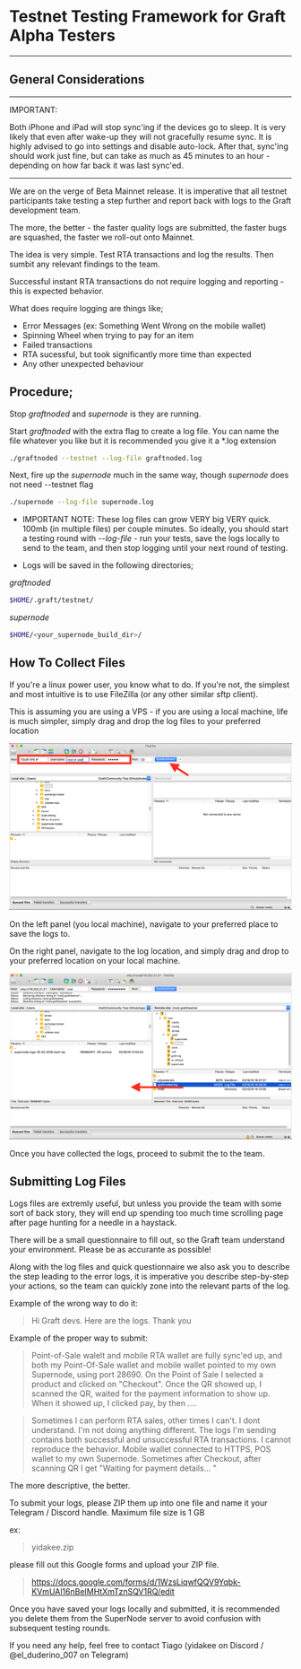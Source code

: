 # Testnet Testing Framework for Graft Alpha Testers
---

## General Considerations

---

IMPORTANT:

Both iPhone and iPad will stop sync'ing if the devices go to sleep. It is very likely that even after wake-up they will not gracefully resume sync. It is highly advised to go into settings and disable auto-lock. After that, sync'ing should work just fine, but can take as much as 45 minutes to an hour - depending on how far back it was last sync'ed.

---

We are on the verge of Beta Mainnet release. It is imperative that all testnet participants
take testing a step further and report back with logs to the Graft development team.

The more, the better - the faster quality logs are submitted, the faster bugs are squashed, the faster we roll-out onto Mainnet.

The idea is very simple. Test RTA transactions and log the results. Then sumbit any relevant findings
to the team.

Successful instant RTA transactions do not require logging and reporting - this is expected behavior.

What does require logging are things like;

* Error Messages (ex: Something Went Wrong on the mobile wallet)
* Spinning Wheel when trying to pay for an item
* Failed transactions
* RTA sucessful, but took significantly more time than expected
* Any other unexpected behaviour

## Procedure;

Stop _graftnoded_ and _supernode_ is they are running.

Start _graftnoded_ with the extra flag to create a log file. You can name the file whatever you like
but it is recommended you give it a *.log extension

````bash
./graftnoded --testnet --log-file graftnoded.log
````

Next, fire up the _supernode_ much in the same way, though _supernode_ does not need --testnet flag

````bash
./supernode --log-file supernode.log
````

* IMPORTANT NOTE: These log files can grow VERY big VERY quick. 100mb (in multiple files) per couple minutes. So ideally, you should start a testing round with _--log-file_ -  run your tests, save the logs locally to send to the team, and then stop logging until your next round of testing.

* Logs will be saved in the following directories;

_graftnoded_

````bash
$HOME/.graft/testnet/
````

_supernode_

````bash
$HOME/<your_supernode_build_dir>/
````

## How To Collect Files

If you're a linux power user, you know what to do. If you're not, the simplest and most intuitive is to use FileZilla (or any other similar sftp client).

This is assuming you are using a VPS - if you are using a local machine, life is much simpler, simply drag and drop the log files to your preferred location

![1](testing-framework-images/1.png)

On the left panel (you local machine), navigate to your preferred place to save the logs to.

On the right panel, navigate to the log location, and simply drag and drop to your preferred location on your local machine.

![2](testing-framework-images/2.png)

Once you have collected the logs, proceed to submit the to the team.

## Submitting Log Files

Logs files are extremly useful, but unless you provide the team with some sort of back story, they will end up spending too much time scrolling page after page hunting for a needle in a haystack.

There will be a small questionnaire to fill out, so the Graft team understand your environment. Please be as accurante as possible!

Along with the log files and quick questionnaire we also ask you to describe the step leading to the error logs, it is imperative you describe step-by-step your actions, so the team can quickly zone into the relevant parts of the log.

Example of the wrong way to do it:


>Hi Graft devs. Here are the logs. Thank you

Example of the proper way to submit:


>Point-of-Sale walelt and mobile RTA wallet are fully sync'ed up, and both my Point-Of-Sale wallet and mobile wallet pointed to my own Supernode, using port 28690. On the Point of Sale I selected a product and clicked on "Checkout". Once the QR showed up, I scanned the QR, waited for the payment information to show up. When it showed up, I clicked pay, by then ....

> Sometimes I can perform RTA sales, other times I can't. I dont understand. I'm not doing anything different. The logs I'm sending contains both successful and unsuccessful RTA transactions. I cannot reproduce the behavior. Mobile wallet connected to HTTPS, POS wallet to my own Supernode. Sometimes after Checkout, after scanning QR I get "Waiting for payment details... "

The more descriptive, the better.

To submit your logs, please ZIP them up into one file and name it your Telegram / Discord handle. Maximum file size is 1 GB

ex:

> yidakee.zip

please fill out this Google forms and upload your ZIP file.

>https://docs.google.com/forms/d/1WzsLiqwfQQV9Yqbk-KVmUAl16nBeIMHtXmTznSQV1RQ/edit


Once you have saved your logs locally and submitted, it is recommended you delete them from the SuperNode server to avoid confusion with subsequent testing rounds.

If you need any help, feel free to contact Tiago (yidakee on Discord / @el_duderino_007 on Telegram)
